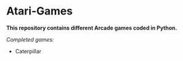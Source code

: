 # Atari-Games

**This repository contains different Arcade games coded in Python.**

*Completed games:*
- Caterpillar
